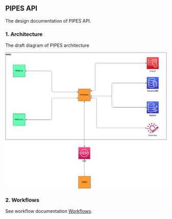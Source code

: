 ## PIPES API

The design documentation of PIPES API.


### 1. Architecture

The draft diagram of PIPES architecture

![architecture](./architecture.png)


### 2. Workflows

See workflow documentation [Workflows](./Workflows.md).

